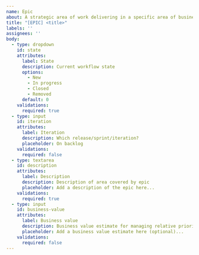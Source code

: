 ```yaml
---
name: Epic
about: A strategic area of work delivering in a specific area of business value.
title: "[EPIC] <title>"
labels: ''
assignees: ''
body:
  - type: dropdown
    id: state
    attributes:
      label: State
      description: Current workflow state
      options:
        - New
        - In progress
        - Closed
        - Removed
      default: 0
    validations:
      required: true
  - type: input
    id: iteration
    attributes:
      label: Iteration
      description: Which release/sprint/iteration?
      placeholder: On backlog
    validations:
      required: false
  - type: textarea
    id: description
    attributes:
      label: Description
      description: Description of area covered by epic
      placeholder: Add a description of the epic here...
    validations:
      required: true
  - type: input
    id: business-value
    attributes:
      label: Business value
      description: Business value estimate for managing relative priority of epics
      placeholder: Add a business value estimate here (optional)...
    validations:
      required: false
---
```



